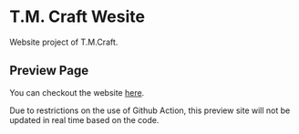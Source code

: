 T.M. Craft Wesite
=================
Website project of T.M.Craft.

## Preview Page

You can checkout the website [here](https://garearc.github.io/T.M.Craft-Web/). 

Due to restrictions on the use of Github Action, this preview site will not be updated in real time based on the code.

